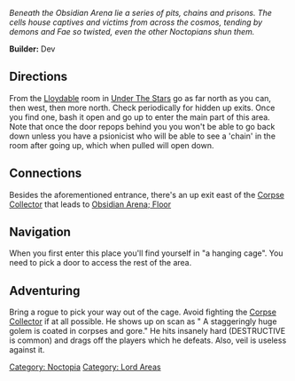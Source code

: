 *Beneath the Obsidian Arena lie a series of pits, chains and prisons.
The cells house captives and victims from across the cosmos, tending by
demons and Fae so twisted, even the other Noctopians shun them.*

**Builder:** Dev

## Directions

From the [Lloydable](Lloydable "wikilink") room in [Under The
Stars](:Category:Under_The_Stars.md "wikilink") go as far north as you
can, then west, then more north. Check periodically for hidden up exits.
Once you find one, bash it open and go up to enter the main part of this
area. Note that once the door repops behind you you won't be able to go
back down unless you have a psionicist who will be able to see a 'chain'
in the room after going up, which when pulled will open down.

## Connections

Besides the aforementioned entrance, there's an up exit east of the
[Corpse Collector](Corpse_Collector "wikilink") that leads to [Obsidian
Arena; Floor](:Category:Obsidian_Arena;_Floor.md "wikilink")

## Navigation

When you first enter this place you'll find yourself in "a hanging
cage". You need to pick a door to access the rest of the area.

## Adventuring

Bring a rogue to pick your way out of the cage. Avoid fighting the
[Corpse Collector](Corpse_Collector "wikilink") if at all possible. He
shows up on scan as " A staggeringly huge golem is coated in corpses and
gore." He hits insanely hard (DESTRUCTIVE is common) and drags off the
players which he defeats. Also, veil is useless against it.

[Category: Noctopia](Category:_Noctopia "wikilink") [Category: Lord
Areas](Category:_Lord_Areas "wikilink")
